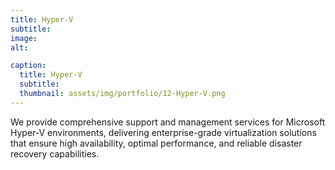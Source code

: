 ```yaml
---
title: Hyper-V
subtitle: 
image: 
alt: 

caption:
  title: Hyper-V
  subtitle: 
  thumbnail: assets/img/portfolio/12-Hyper-V.png
---
```

We provide comprehensive support and management services for Microsoft Hyper-V environments, delivering enterprise-grade virtualization solutions that ensure high availability, optimal performance, and reliable disaster recovery capabilities.
